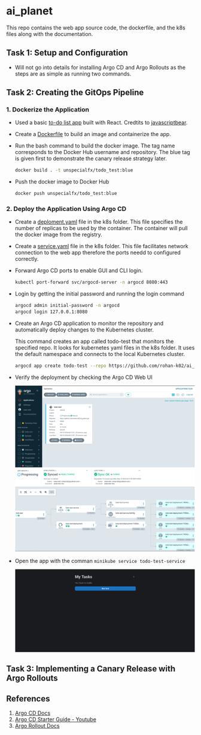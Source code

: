 # ai_planet

This repo contains the web app source code, the dockerfile, and the k8s files along with the documentation.

## Task 1: Setup and Configuration

- Will not go into details for installing Argo CD and Argo Rollouts as the steps are as simple as running two commands.

## Task 2: Creating the GitOps Pipeline

### 1. Dockerize the Application

- Used a basic [to-do list app](https://github.com/javascriptbear/todo_react_app?tab=readme-ov-file) built with React. Credtits to  [javascriptbear](https://github.com/javascriptbear).
- Create a [Dockerfile](./Dockerfile) to build an image and containerize the app.
- Run the bash command to build the docker image. The tag name corresponds to the Docker Hub username and repository. The blue tag is given first to demonstrate the canary release strategy later.

    ```bash
    docker build . -t unspecialfx/todo_test:blue
    ```

- Push the docker image to Docker Hub

    ```bash
    docker push unspecialfx/todo_test:blue
    ```

### 2. Deploy the Application Using Argo CD

- Create a [deploment.yaml](./k8s/deployment.yaml) file in the k8s folder. This file specifies the number of replicas to be used by the container. The container will pull the docker image from the registry.

- Create a [service.yaml](./k8s/service.yaml) file in the k8s folder. This file facilitates network connection to the web app therefore the ports needd to configured correctly.

- Forward Argo CD ports to enable GUI and CLI login.

    ```bash
    kubectl port-forward svc/argocd-server -n argocd 8080:443
    ```

- Login by getting the initial password and running the login command

    ```bash
    argocd admin initial-password -n argocd
    argocd login 127.0.0.1:8080
    ```

- Create an Argo CD application to monitor the repository and automatically deploy changes to the Kubernetes cluster.

    This command creates an app called todo-test that monitors the specified repo. It looks for kubernetes yaml files in the k8s folder. It uses the default namespace and connects to the local Kubernetes cluster.

    ```bash
    argocd app create todo-test --repo https://github.com/rohan-k02/ai_planet.git --path k8s --dest-namespace default --dest-server https://kubernetes.default.svc --sync-policy auto
    ```

- Verify the deployment by checking the Argo CD Web UI

    ![Argo CD GUI](./imgs/01.png)
    ![Argo CD GUI](./imgs/02.png)

- Open the app with the comman `minikube service todo-test-service`

    ![To-do List](./imgs/03.png)

## Task 3: Implementing a Canary Release with Argo Rollouts

## References

1. [Argo CD Docs](https://argo-cd.readthedocs.io/en/stable/)
2. [Argo CD Starter Guide - Youtube](https://www.youtube.com/watch?v=JLrR9RV9AFA)
3. [Argo Rollout Docs](https://argo-rollouts.readthedocs.io/en/stable/)

